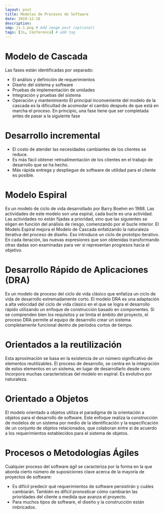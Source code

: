 ```yaml
---
layout: post
title: Modelos de Procesos de Software
date: 2019-12-18
description: 
img: js-1.png # Add image post (optional)
tags: [Js, Conference] # add tag
---
```

# Modelo de Cascada
Las fases están identificadas por separado:
* El análisis y definición de requerimientos
* Diseño del sistema y software
* Pruebas de implementación de unidades
* Integración y pruebas del sistema
* Operación y mantenimiento
El principal inconveniente del modelo de la cascada es la dificultad de acomodar el cambio después de que está en marcha el proceso. En principio, una fase tiene que ser completada antes de pasar a la siguiente fase

# Desarrollo incremental
* El costo de atender las necesidades cambiantes de los clientes se reduce.
* Es más fácil obtener retroalimentación de los clientes en el trabajo de desarrollo que se ha hecho.
* Más rápida entrega y despliegue de software de utilidad para el cliente es posible.

# Modelo Espiral
Es un modelo de ciclo de vida desarrollado por Barry Boehm en 1988. Las actividades de este modelo son una espiral, cada bucle es una actividad. Las actividades no están fijadas a prioridad, sino que las siguientes se eligen en función del análisis de riesgo, comenzando por el bucle interior.
El Modelo Espiral mejora el Modelo de Cascada enfatizando la naturaleza iterativa del proceso de diseño. Eso introduce un ciclo de prototipo iterativo. En cada iteración, las nuevas expresiones que son obtenidas transformando otras dadas son examinadas para ver si representan progresos hacia el objetivo.

# Desarrollo Rápido de Aplicaciones (DRA)
Es un modelo de proceso del ciclo de vida clásico que enfatiza un ciclo de vida de desarrollo extremadamente corto. El modelo DRA es una adaptación a alta velocidad del ciclo de vida clásico en el que se logra el desarrollo rápido utilizando un enfoque de construcción basado en componentes. Si se comprenden bien los requisitos y se limita el ámbito del proyecto, el proceso DRA permite al equipo de desarrollo crear un sistema completamente funcional dentro de períodos cortos de tiempo.

# Orientados a la reutilización
Esta aproximación se basa en la existencia de un número significativo de elementos reutilizables. El proceso de desarrollo, se centra en la integración de estos elementos en un sistema, en lugar de desarrollarlo desde cero. Incorpora muchas características del modelo en espiral. Es evolutivo por naturaleza.

# Orientado a Objetos
El modelo orientado a objetos utiliza el paradigma de la orientación a objetos para el desarrollo de software. Este enfoque realiza la construcción de modelos de un sistema por medio de la identificación y la especificación de un conjunto de objetos relacionados, que colaboran entre si de acuerdo a los requerimientos establecidos para el sistema de objetos.

# Procesos o Metodologías Ágiles
Cualquier proceso del software ágil se caracteriza por la forma en la que aborda cierto número de suposiciones clave acerca de la mayoría de proyectos de software:
* Es difícil predecir qué requerimientos de software persistirán y cuáles cambiarán. También es difícil pronosticar cómo cambiarán las prioridades del cliente a medida que avanza el proyecto.
* Para muchos tipos de software, el diseño y la construcción están imbricados.
